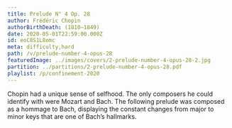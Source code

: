```yaml
---
title: Prelude N° 4 Op. 28
author: Frédéric Chopin
authorBirthDeath: (1810–1849)
date: 2020-05-01T22:59:00.000Z
id: eoC8S1L8omc
meta: difficulty,hard
path: /v/prelude-number-4-opus-28
featuredImage: ../images/covers/2-prelude-number-4-opus-28-2.jpg
partition: ../partitions/2-prelude-number-4-opus-28.pdf
playlist: /p/confinement-2020
---
```


Chopin had a unique sense of selfhood. The only composers he could identify with were Mozart and Bach. The following prelude was composed as a hommage to Bach, displaying the constant changes from major to minor keys that are one of Bach’s hallmarks.
